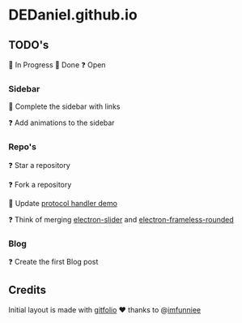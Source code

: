 # DEDaniel.github.io

## TODO's
:construction: In Progress
:checkered_flag: Done
:question: Open

### Sidebar
:checkered_flag: Complete the sidebar with links

:question: Add animations to the sidebar 

### Repo's
:question: Star a repository

:question: Fork a repository

:construction: Update [protocol handler demo](https://github.com/DEDaniel/electron-tel-protocol-handler)

:question: Think of merging [electron-slider](https://github.com/DEDaniel/electron-slider) and [electron-frameless-rounded](https://github.com/DEDaniel/electron-frameless-rounded)


### Blog
:question: Create the first Blog post




## Credits
Initial layout is made with [gitfolio](https://github.com/imfunniee/gitfolio) :heart: thanks to @[imfunniee](https://github.com/imfunniee)
